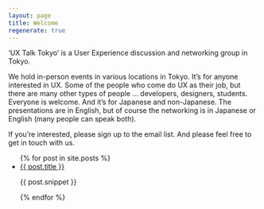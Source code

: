```yaml
---
layout: page
title: Welcome
regenerate: true
---
```


‘UX Talk Tokyo’ is a User Experience discussion and networking group in Tokyo.

We hold in-person events in various locations in Tokyo. It’s for anyone interested in UX. Some of the people who come do UX as their job, but there are many other types of people … developers, designers, students. Everyone is welcome. And it’s for Japanese and non-Japanese. The presentations are in English, but of course the networking is in Japanese or English (many people can speak both).

If you’re interested, please sign up to the email list. And please feel free to get in touch with us.

<ul>
  {% for post in site.posts %}
    <li>
      <a href="{{ post.url }}">{{ post.title }}</a>
      <p>{{ post.snippet }}</p>
    </li>
  {% endfor %}
</ul>
